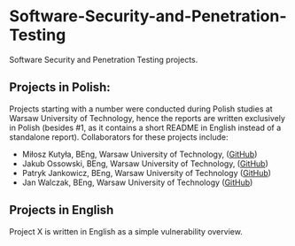 # Software-Security-and-Penetration-Testing
Software Security and Penetration Testing projects. 

## Projects in Polish:
Projects starting with a number were conducted during Polish studies at Warsaw University of Technology, hence the reports are written exclusively in Polish (besides #1, as it contains a short README in English instead of a standalone report). Collaborators for these projects include:
* Miłosz Kutyła, BEng, Warsaw University of Technology, ([GitHub](https://github.com/mkutyla))
* Jakub Ossowski, BEng, Warsaw University of Technology, ([GitHub](https://github.com/bilevcik))
* Patryk Jankowicz, BEng, Warsaw University of Technology ([GitHub](https://github.com/PatrykSJ))
* Jan Walczak, BEng, Warsaw University of Technology ([GitHub](https://github.com/JanWalczak))

## Projects in English
Project X is written in English as a simple vulnerability overview.